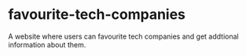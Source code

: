 # favourite-tech-companies
A website where users can favourite tech companies and get addtional information about them.
